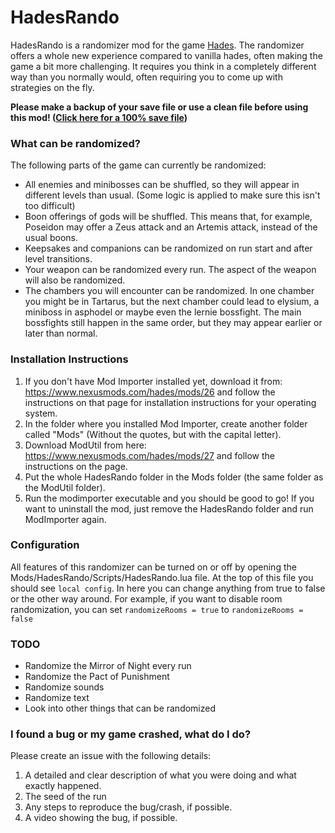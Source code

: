 # HadesRando
HadesRando is a randomizer mod for the game [Hades](https://store.steampowered.com/app/1145360/Hades/). The randomizer offers a whole new experience compared to vanilla hades, often making the game a bit more challenging.
It requires you think in a completely different way than you normally would, often requiring you to come up with strategies on the fly.

**Please make a backup of your save file or use a clean file before using this mod! ([Click here for a 100% save file](https://www.speedrun.com/resourceasset/hshp9))**

### What can be randomized?
The following parts of the game can currently be randomized:
- All enemies and minibosses can be shuffled, so they will appear in different levels than usual. (Some logic is applied to make sure this isn't too difficult)
- Boon offerings of gods will be shuffled. This means that, for example, Poseidon may offer a Zeus attack and an Artemis attack, instead of the usual boons.
- Keepsakes and companions can be randomized on run start and after level transitions.
- Your weapon can be randomized every run. The aspect of the weapon will also be randomized.
- The chambers you will encounter can be randomized. In one chamber you might be in Tartarus, but the next chamber could lead to elysium, a miniboss in asphodel or maybe even the lernie bossfight. The main bossfights still happen in the same order, but they may appear earlier or later than normal.

### Installation Instructions
1. If you don't have Mod Importer installed yet, download it from: https://www.nexusmods.com/hades/mods/26 and follow the instructions on that page for installation instructions for your operating system.
2. In the folder where you installed Mod Importer, create another folder called "Mods" (Without the quotes, but with the capital letter).
3. Download ModUtil from here: https://www.nexusmods.com/hades/mods/27 and follow the instructions on the page.
4. Put the whole HadesRando folder in the Mods folder (the same folder as the ModUtil folder).
5. Run the modimporter executable and you should be good to go! If you want to uninstall the mod, just remove the HadesRando folder and run ModImporter again.

### Configuration
All features of this randomizer can be turned on or off by opening the Mods/HadesRando/Scripts/HadesRando.lua file.
At the top of this file you should see `local config`. In here you can change anything from true to false or the other way around.
For example, if you want to disable room randomization, you can set `randomizeRooms = true` to `randomizeRooms = false`

### TODO
- Randomize the Mirror of Night every run
- Randomize the Pact of Punishment
- Randomize sounds
- Randomize text
- Look into other things that can be randomized

### I found a bug or my game crashed, what do I do?
Please create an issue with the following details:
1. A detailed and clear description of what you were doing and what exactly happened.
2. The seed of the run
3. Any steps to reproduce the bug/crash, if possible.
4. A video showing the bug, if possible.
